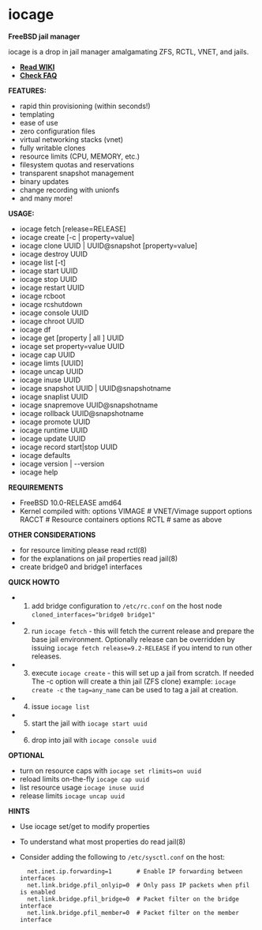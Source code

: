 iocage
======

**FreeBSD jail manager**

iocage is a drop in jail manager amalgamating ZFS, RCTL, VNET, and jails.

- **[Read WIKI](https://github.com/pannon/iocage/wiki)**
- **[Check FAQ](https://github.com/pannon/iocage/wiki/FAQ)**

**FEATURES:**
- rapid thin provisioning (within seconds!)
- templating
- ease of use
- zero configuration files
- virtual networking stacks (vnet)
- fully writable clones
- resource limits (CPU, MEMORY, etc.)
- filesystem quotas and reservations
- transparent snapshot management
- binary updates
- change recording with unionfs
- and many more!

**USAGE:**
-  iocage fetch [release=RELEASE]
-  iocage create [-c | property=value]
-  iocage clone UUID | UUID@snapshot [property=value]
-  iocage destroy UUID
-  iocage list [-t]
-  iocage start UUID
-  iocage stop UUID
-  iocage restart UUID
-  iocage rcboot
-  iocage rcshutdown
-  iocage console UUID
-  iocage chroot UUID
-  iocage df
-  iocage get [property | all ] UUID
-  iocage set property=value UUID
-  iocage cap UUID
-  iocage limts [UUID]
-  iocage uncap UUID
-  iocage inuse UUID
-  iocage snapshot UUID | UUID@snapshotname
-  iocage snaplist UUID
-  iocage snapremove UUID@snapshotname
-  iocage rollback UUID@snapshotname
-  iocage promote UUID
-  iocage runtime UUID
-  iocage update UUID
-  iocage record start|stop UUID
-  iocage defaults
-  iocage version | --version
-  iocage help

**REQUIREMENTS**
- FreeBSD 10.0-RELEASE amd64
- Kernel compiled with:
    options         VIMAGE # VNET/Vimage support
    options         RACCT  # Resource containers
    options         RCTL   # same as above

**OTHER CONSIDERATIONS**
- for resource limiting please read rctl(8)
- for the explanations on jail properties read jail(8)
- create bridge0 and bridge1 interfaces 

**QUICK HOWTO**
- 1. add bridge configuration to `/etc/rc.conf` on the host node
   `cloned_interfaces="bridge0 bridge1"`
- 2. run `iocage fetch` - this will fetch the current release and prepare the
   base jail environment. Optionally release can be overridden by issuing 
   `iocage fetch release=9.2-RELEASE` if you intend to run other releases.
- 3. execute `iocage create` - this will set up a jail from scratch. If needed
   The -c option will create a thin jail (ZFS clone) example: `iocage create -c`
   the `tag=any_name` can be used to tag a jail at creation.
- 4. issue `iocage list`
- 5. start the jail with `iocage start uuid`
- 6. drop into jail with `iocage console uuid`

**OPTIONAL**
- turn on resource caps with `iocage set rlimits=on uuid`
- reload limits on-the-fly `iocage cap uuid`
- list resource usage `iocage inuse uuid`
- release limits `iocage uncap uuid`

**HINTS**
- Use iocage set/get to modify properties
- To understand what most properties do read jail(8)
- Consider adding the following to `/etc/sysctl.conf` on the host:

        net.inet.ip.forwarding=1       # Enable IP forwarding between interfaces
        net.link.bridge.pfil_onlyip=0  # Only pass IP packets when pfil is enabled
        net.link.bridge.pfil_bridge=0  # Packet filter on the bridge interface
        net.link.bridge.pfil_member=0  # Packet filter on the member interface
